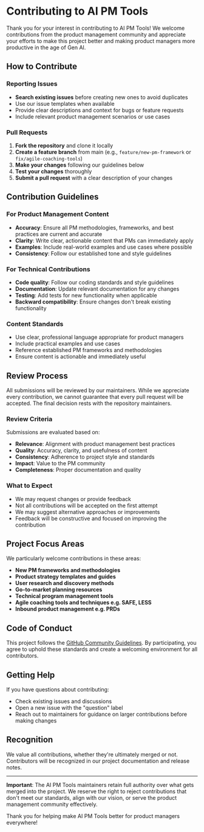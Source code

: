 # Contributing to AI PM Tools

Thank you for your interest in contributing to AI PM Tools! We welcome contributions from the product management community and appreciate your efforts to make this project better and making product managers more productive in the age of Gen AI.

## How to Contribute

### Reporting Issues
- **Search existing issues** before creating new ones to avoid duplicates
- Use our issue templates when available
- Provide clear descriptions and context for bugs or feature requests
- Include relevant product management scenarios or use cases

### Pull Requests
1. **Fork the repository** and clone it locally
2. **Create a feature branch** from main (e.g., `feature/new-pm-framework` or `fix/agile-coaching-tools`)
3. **Make your changes** following our guidelines below
4. **Test your changes** thoroughly
5. **Submit a pull request** with a clear description of your changes

## Contribution Guidelines

### For Product Management Content
- **Accuracy**: Ensure all PM methodologies, frameworks, and best practices are current and accurate
- **Clarity**: Write clear, actionable content that PMs can immediately apply
- **Examples**: Include real-world examples and use cases where possible
- **Consistency**: Follow our established tone and style guidelines

### For Technical Contributions
- **Code quality**: Follow our coding standards and style guidelines
- **Documentation**: Update relevant documentation for any changes
- **Testing**: Add tests for new functionality when applicable
- **Backward compatibility**: Ensure changes don't break existing functionality

### Content Standards
- Use clear, professional language appropriate for product managers
- Include practical examples and use cases
- Reference established PM frameworks and methodologies
- Ensure content is actionable and immediately useful

## Review Process

All submissions will be reviewed by our maintainers. While we appreciate every contribution, we cannot guarantee that every pull request will be accepted. The final decision rests with the repository maintainers.

### Review Criteria
Submissions are evaluated based on:
- **Relevance**: Alignment with product management best practices
- **Quality**: Accuracy, clarity, and usefulness of content
- **Consistency**: Adherence to project style and standards
- **Impact**: Value to the PM community
- **Completeness**: Proper documentation and quality

### What to Expect
- We may request changes or provide feedback
- Not all contributions will be accepted on the first attempt
- We may suggest alternative approaches or improvements
- Feedback will be constructive and focused on improving the contribution

## Project Focus Areas

We particularly welcome contributions in these areas:
- **New PM frameworks and methodologies**
- **Product strategy templates and guides**
- **User research and discovery methods**
- **Go-to-market planning resources**
- **Technical program management tools**
- **Agile coaching tools and techniques e.g. SAFE, LESS**
- **Inbound product management e.g. PRDs**

## Code of Conduct

This project follows the [GitHub Community Guidelines](https://docs.github.com/en/github/site-policy/github-community-guidelines). By participating, you agree to uphold these standards and create a welcoming environment for all contributors.

## Getting Help

If you have questions about contributing:
- Check existing issues and discussions
- Open a new issue with the "question" label
- Reach out to maintainers for guidance on larger contributions before making changes

## Recognition

We value all contributions, whether they're ultimately merged or not. Contributors will be recognized in our project documentation and release notes.

---

**Important**: The AI PM Tools maintainers retain full authority over what gets merged into the project. We reserve the right to reject contributions that don't meet our standards, align with our vision, or serve the product management community effectively.

Thank you for helping make AI PM Tools better for product managers everywhere!